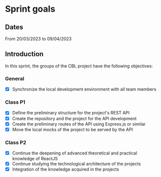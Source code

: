 # Sprint goals

## Dates

From 20/03/2023 to 09/04/2023

## Introduction

In this sprint, the groups of the CBL project have the following objectives:

### General

- [x] Synchronize the local development environment with all team members

### Class P1

- [x] Define the preliminary structure for the project's REST API
- [x] Create the repository and the project for the API development
- [x] Create the preliminary routes of the API using Express.js or similar
- [x] Move the local mocks of the project to be served by the API

### Class P2

- [x] Continue the deepening of advanced theoretical and practical knowledge of ReactJS
- [x] Continue studying the technological architecture of the projects
- [x] Integration of the knowledge acquired in the projects